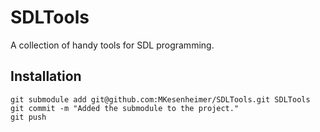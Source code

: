 # SDLTools
A collection of handy tools for SDL programming.

## Installation
```
git submodule add git@github.com:MKesenheimer/SDLTools.git SDLTools
git commit -m "Added the submodule to the project."
git push
```
